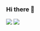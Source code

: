 ### Hi there 👋

<!--
**Bradley8555/Bradley8555** is a ✨ _special_ ✨ repository because its `README.md` (this file) appears on your GitHub profile.

Here are some ideas to get you started:

- 🔭 I’m currently working on ...
- 🌱 I’m currently learning ...
- 👯 I’m looking to collaborate on ...
- 🤔 I’m looking for help with ...
- 💬 Ask me about ...
- 📫 How to reach me: ...
- 😄 Pronouns: ...
- ⚡ Fun fact: ...
-->

  <img src="https://github-readme-stats.vercel.app/api?username=Bradley8555&show_icons=true&theme=tokyonight" />
  <img src="https://github-readme-stats.vercel.app/api/top-langs/?username=Bradley8555&hide=HTML&count_private=true&theme=tokyonight">
